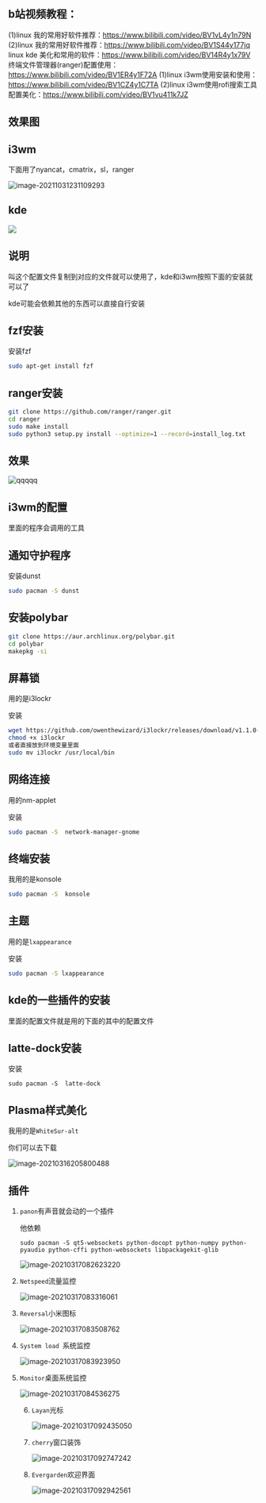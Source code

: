 ## b站视频教程：
(1)linux 我的常用好软件推荐：https://www.bilibili.com/video/BV1vL4y1n79N
(2)linux 我的常用好软件推荐：https://www.bilibili.com/video/BV1S44y177jq
linux kde 美化和常用的软件：https://www.bilibili.com/video/BV14R4y1x79V
终端文件管理器(ranger)配置使用：https://www.bilibili.com/video/BV1ER4y1F72A
(1)linux i3wm使用安装和使用：https://www.bilibili.com/video/BV1CZ4y1C7TA
(2)linux i3wm使用rofi搜索工具配置美化：https://www.bilibili.com/video/BV1vu411k7JZ



## 效果图

## i3wm

下面用了nyancat，cmatrix，sl，ranger

![image-20211031231109293](https://cdn.jsdelivr.net/gh/Zhao-sai-sai/Picture/image-20211031231109293.png)

## kde

![](https://cdn.jsdelivr.net/gh/Zhao-sai-sai/Picture/320.gif)

## 说明

叫这个配置文件复制到对应的文件就可以使用了，kde和i3wm按照下面的安装就可以了

kde可能会依赖其他的东西可以直接自行安装

## fzf安装

安装fzf

```sh
sudo apt-get install fzf 
```

## ranger安装

```sh
git clone https://github.com/ranger/ranger.git
cd ranger
sudo make install
sudo python3 setup.py install --optimize=1 --record=install_log.txt
```

## 效果
![qqqqq](https://cdn.jsdelivr.net/gh/wzass/zp/qqqqq.png)


## i3wm的配置

里面的程序会调用的工具



## 通知守护程序

安装dunst

```sh
sudo pacman -S dunst
```



## 安装polybar

```sh
git clone https://aur.archlinux.org/polybar.git
cd polybar
makepkg -si 
```

## 屏幕锁

用的是i3lockr

安装

```sh
wget https://github.com/owenthewizard/i3lockr/releases/download/v1.1.0-docfix/i3lockr
chmod +x i3lockr
或者直接放到环境变量里面
sudo mv i3lockr /usr/local/bin
```



## 网络连接

用的nm-applet

安装

```sh
sudo pacman -S  network-manager-gnome
```

## 终端安装

我用的是konsole

```sh
sudo pacman -S  konsole
```



## 主题

用的是`lxappearance`

安装

```sh
sudo pacman -S lxappearance
```



## kde的一些插件的安装

里面的配置文件就是用的下面的其中的配置文件

##  latte-dock安装

安装

```
sudo pacman -S  latte-dock
```

## Plasma样式美化

我用的是`WhiteSur-alt `

你们可以去下载

![image-20210316205800488](https://cdn.jsdelivr.net/gh/wzass/zp/image-20210316205800488.png)

## 插件

1. `panon`有声音就会动的一个插件

   他依赖

   ```
   sudo pacman -S qt5-websockets python-docopt python-numpy python-pyaudio python-cffi python-websockets libpackagekit-glib
   ```

   ![image-20210317082623220](https://cdn.jsdelivr.net/gh/wzass/zp/image-20210317082623220.png)

2. `Netspeed`流量监控

   ![image-20210317083316061](/home/zss/.config/Typora/typora-user-images/image-20210317083316061.png)

3. `Reversal`小米图标

   ![image-20210317083508762](https://cdn.jsdelivr.net/gh/wzass/zp/image-20210317083508762.png)

4. `System load `系统监控

   ![image-20210317083923950](https://cdn.jsdelivr.net/gh/wzass/zp/image-20210317083923950.png)

5. `Monitor`桌面系统监控

   

   ![image-20210317084536275](https://cdn.jsdelivr.net/gh/wzass/zp/image-20210317084536275.png)

   6. `Layan`光标

      ![image-20210317092435050](https://cdn.jsdelivr.net/gh/wzass/zp/image-20210317092435050.png)

   7. `cherry`窗口装饰

      ![image-20210317092747242](https://cdn.jsdelivr.net/gh/wzass/zp/image-20210317092747242.png)

   8. `Evergarden`欢迎界面

      ![image-20210317092942561](https://cdn.jsdelivr.net/gh/wzass/zp/image-20210317092942561.png)

